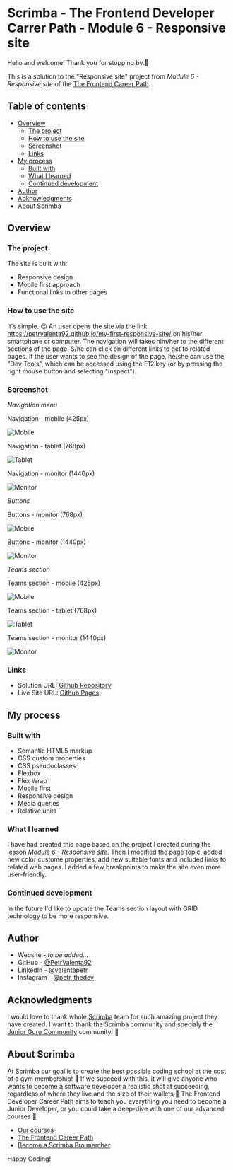 # Scrimba - The Frontend Developer Carrer Path - Module 6 - Responsive site

Hello and welcome! Thank you for stopping by.🤠

This is a solution to the "Responsive site" project from _Module 6 - Responsive site_ of the [The Frontend Career Path](https://scrimba.com/learn/frontend).

## Table of contents

- [Overview](#overview)
  - [The project](#the-challenge)
  - [How to use the site](#how-to-use-the-app)
  - [Screenshot](#screenshot)
  - [Links](#links)
- [My process](#my-process)
  - [Built with](#built-with)
  - [What I learned](#what-i-learned)
  - [Continued development](#continued-development)
- [Author](#author)
- [Acknowledgments](#acknowledgments)
- [About Scrimba](#about-scrimba)

## Overview

### The project

The site is built with:

- Responsive design
- Mobile first approach
- Functional links to other pages

### How to use the site

It's simple. 😉 An user opens the site via the link https://petrvalenta92.github.io/my-first-responsive-site/ on his/her smartphone or computer.
The navigation will takes him/her to the different sections of the page. S/he can click on different links to get to related pages.
If the user wants to see the design of the page, he/she can use the "Dev Tools", which can be accessed using the F12 key (or by pressing the right mouse button and selecting "Inspect").

### Screenshot

_Navigation menu_

Navigation - mobile (425px)

![Mobile](./images/screenshots/Nav_425px.png)

Navigation - tablet (768px)

![Tablet](./images/screenshots/Nav_768px.png)

Navigation - monitor (1440px)

![Monitor](./images/screenshots/Nav_1440px.png)

_Buttons_

Buttons - monitor (768px)

![Mobile](./images/screenshots/Buttons_768px.png)

Buttons - monitor (1440px)

![Monitor](./images/screenshots/Buttons_1440px.png)

_Teams section_

Teams section - mobile (425px)

![Mobile](./images/screenshots/Teams_425px.png)

Teams section - tablet (768px)

![Tablet](./images/screenshots/Teams_768px.png)

Teams section - monitor (1440px)

![Monitor](./images/screenshots/Teams_1440px.png)

### Links

- Solution URL: [Github Repository](https://github.com/PetrValenta92/my-first-responsive-site)
- Live Site URL: [Github Pages](https://petrvalenta92.github.io/my-first-responsive-site/)

## My process

### Built with

- Semantic HTML5 markup
- CSS custom properties
- CSS pseudoclasses
- Flexbox
- Flex Wrap
- Mobile first
- Responsive design
- Media queries
- Relative units

### What I learned

I have had created this page based on the project I created during the lesson _Module 6 - Responsive site_.
Then I modified the page topic, added new color custome properties, add new suitable fonts and included links to related web pages.
I added a few breakpoints to make the site even more user-friendly.

### Continued development

In the future I'd like to update the Teams section layout with GRID technology to be more responsive.

## Author

- Website - _to be added..._
- GitHub - [@PetrValenta92](https://github.com/PetrValenta92)
- LinkedIn - [@valentapetr](https://www.linkedin.com/in/valentapetr/)
- Instagram - [@petr_thedev](https://www.instagram.com/petr_thedev/)

## Acknowledgments

I would love to thank whole [Scrimba](https://scrimba.com) team for such amazing project they have created. I want to thank the Scrimba community and specialy the [Junior Guru Community](https://junior.guru/) community! 🐣

## About Scrimba

At Scrimba our goal is to create the best possible coding school at the cost of a gym membership! 💜
If we succeed with this, it will give anyone who wants to become a software developer a realistic shot at succeeding, regardless of where they live and the size of their wallets 🎉
The Frontend Developer Career Path aims to teach you everything you need to become a Junior Developer, or you could take a deep-dive with one of our advanced courses 🚀

- [Our courses](https://scrimba.com/allcourses)
- [The Frontend Career Path](https://scrimba.com/learn/frontend)
- [Become a Scrimba Pro member](https://scrimba.com/pricing)

Happy Coding!
